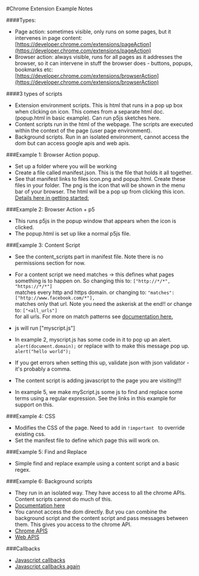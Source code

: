 #Chrome Extension Example Notes

####Types:
* Page action: sometimes visible, only runs on some pages, but it intervenes in page content:     [https://developer.chrome.com/extensions/pageAction](https://developer.chrome.com/extensions/pageAction)  
* Browser action: always visible, runs for all pages as it addresses the browser, so it can intervene in stuff the browser does - buttons, popups, bookmarks etc:   
[https://developer.chrome.com/extensions/browserAction](https://developer.chrome.com/extensions/browserAction)

####3 types of scripts
* Extension environment scripts. This is html that runs in a pop up box when clicking on icon. This comes from a separate html doc. (popup.html in basic example). Can run p5js sketches here.
* Content scripts run in the html of the webpage. The scripts are executed within the context of the page (user page environment). 
* Background scripts. Run in an isolated environment, cannot access the dom but can access google apis and web apis.

###Example 1: Browser Action popup.

* Set up a folder where you will be working
* Create a file called manifest.json. This is the file that holds it all together. 
* See that manifest links to files icon.png and popup.html. Create these files in your folder. The png is the icon that will be shown in the menu bar of your browser. The html will be a pop up from clicking this icon. [Details here in getting started:](https://developer.chrome.com/extensions/getstarted)  

###Example 2: Browser Action + p5

* This runs p5js in the popup window that appears when the icon is clicked.
* The popup.html is set up like a normal p5js file.


###Example 3: Content Script

* See the content_scripts part in manifest file. Note there is no permissions section for now.
* For a content script we need matches -> this defines what pages something is to happen on. So changing this to: 
```["http://*/*", "https://*/*"] ```  
matches every http and https domain.
or changing to:
```"matches": ["http://www.facebook.com/*"],```  
matches only that url. Note you need the askerisk at the end!!
or change to:
```["<all_urls"]```  
for all urls. For more on match patterns see [documentation here.](https://developer.chrome.com/extensions/match_patterns)

* js will run ["myscript.js"]
* In example 2, myscript.js has some code in it to pop up an alert.
```alert(document.domain);```
or replace with to make this message pop up.
```alert("hello world");```
* If you get errors when setting this up, validate json with json validator - it's probably a comma.
* The content script is adding javascript to the page you are visiting!!!
* In example 5, we make myScript.js some js to find and replace some terms using a regular expression. See the links in this example for support on this.

###Example 4: CSS

* Modifies the CSS of the page. Need to add in ```!important ``` to override existing css.  
* Set the manifest file to define which page this will work on.

###Example 5: Find and Replace

* Simple find and replace example using a content script and a basic regex. 

###Example 6: Background scripts

* They run in an isolated way. They have access to all the chrome APIs. Content scripts cannot do much of this. 
* [Documentation here](https://developer.chrome.com/extensions/background_pages)
* You cannot access the dom directly. But you can combine the background script and the content script and pass messages between them. This gives you access to the chrome API.
* [Chrome APIS](https://developer.chrome.com/extensions/api_index)
* [Web APIS](https://developer.chrome.com/extensions/api_other)



###Callbacks

* [Javascript callbacks](http://dreamerslab.com/blog/en/javascript-callbacks/)
* [Javascript callbacks again](http://cwbuecheler.com/web/tutorials/2013/javascript-callbacks/)
